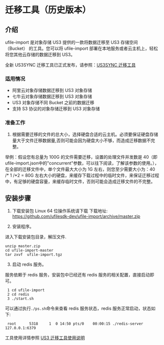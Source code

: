 

# 迁移工具（历史版本）

## 介绍
ufile-import 是对象存储 US3 提供的一款将数据迁移至 US3 存储空间（Bucket） 的工具。您可以将 ufile-import 部署在本地服务或者云主机上，轻松将您其他云存储的数据迁移到 US3。

全新 US3SYNC 迁移工具已正式发布，请参照：[US3SYNC 迁移工具](ufile/tools/us3sync/us3sync)

### 适用情况

* 阿里云对象存储数据迁移到 US3 对象存储
* 七牛云对象存储数据迁移到 US3 对象存储
* US3 对象存储不同 Bucket 之前的数据迁移
* 支持 S3 协议的对象存储迁移到 US3 对象存储

### 准备工作
1. 根据需要迁移的文件的总大小，选择硬盘合适的云主机。必须要保证硬盘存储量大于文件迁移数据量,否则可能会因为硬盘大小不够，而造成迁移数据不完整。  

举例：假设您有总量为 100G 的文件需要迁移，设置的处理文件并发数是 40（即ufile-import.json中的"concurrent"参数，可以往下阅读，了解该参数的使用。），在全部的迁移文件中，单个文件最大大小为 1G 左右，则您至少需要大小为：40 /* 1 /*2 = 80G 左右大小的硬盘，来缓存下载过程中的临时文件，来保证迁移过程中，有足够的硬盘容量，来缓存临时文件，否则可能会造成迁移文件的不完整。

## 安装步骤

1. 下载安装包
Linux 64 位操作系统请下载
下载地址: https://github.com/ufilesdk-dev/ufile-import/archive/master.zip

2. 安装程序。

进入下载安装包目录，解压文件. 

    unzip master.zip 
    cd ufile-import-master  
    tar zxvf  ufile-import.tgz 

3. 启动 redis 服务。

服务依赖于 redis 服务，安装包中已经还有 redis 服务的相关配置，直接启动即可。  

     1 cd ufile-import  
     2 cd redis 
     3 ./start.sh 

可以通过执行`./ps.sh`命令来查看 redis 服务状态，redis 服务正常启动，状态如下:

     root      5318     1  0 14:50 pts/0    00:00:15 ./redis-server 127.0.0.1:6379

工具使用详情参照 [US3 迁移工具使用说明](https://github.com/ufilesdk-dev/ufile-import)
